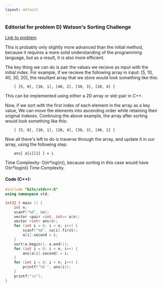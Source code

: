 ```yaml
---
layout: default
---
```



### Editorial for problem D) Watson's Sorting Challenge

[Link to problem](https://www.hackerrank.com/contests/wtp-2021/challenges/d-a-harder-problem)

This is probably only slightly more advanced than the initial method, because it requires a more solid understanding of the programming language, but as a result, it is also more efficient.

The key thing we can do is pair the values we recieve as input with the initial index.
For example, if we recieve the following array in input: [5, 10, 40, 30, 20], the resultant array that we store would look something like this:

        [ [5, 0], [10, 1], [40, 2], [30, 3], [20, 4] ]

This can be implemented using either a 2D array or std::pair in C++.

Now, if we sort with the first index of each element in the array as a key value, We can move the elements into ascending order while retaining their original indexes.
Continuing the above example, the array after sorting would look something like this:

        [ [5, 0], [10, 1], [20, 4], [30, 3], [40, 2] ]

Now all there's left to do is traverse through the array, and update it in our array, using the following step:

        ans[ a[i][1] ] = i

Time Complexity: O(n\*log(n)), because sorting in this case would have O(n\*log(n)) Time Complexity.


#### Code (C++):

```c++
#include "bits/stdc++.h"
using namespace std;

int32_t main () {
    int n;
    scanf("%d", &n);
    vector <pair <int, int>> a(n);
    vector <int> ans(n);
    for (int i = 0; i < n; i++) {
        scanf("%d", &a[i].first);
        a[i].second = i;
    }
    sort(a.begin(), a.end());
    for (int i = 0; i < n; i++) {
        ans[a[i].second] = i;
    }
    for (int i = 0; i < n; i++) {
        printf("%d ", ans[i]);
    }
    printf("\n");
}
```
